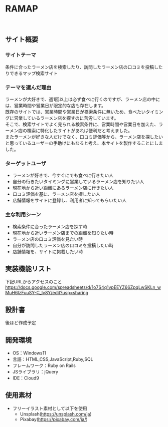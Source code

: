 # RAMAP
​
## サイト概要
### サイトテーマ
条件に合ったラーメン店を検索したり、訪問したラーメン店の口コミを投稿したりできるマップ検索サイト
​
### テーマを選んだ理由
ラーメンが大好きで、週1回以上は必ず食べに行くのですが、ラーメン店の中には、営業時間や営業日が限定的な店も存在します。</br>
既存のサイトでは、営業時間や営業日が検索条件に無いため、食べたいタイミングに営業しているラーメン店を探すのに苦労しています。</br>
そこで、検索サイトでよく見られる検索条件に、営業時間や営業日を加えた、ラーメン店の検索に特化したサイトがあれば便利だと考えました。</br>
またラーメンが好きな人だけでなく、口コミ評価等から、ラーメン店を探したいと思っているユーザーの手助けにもなると考え、本サイトを製作することにしました。
​
### ターゲットユーザ
- ラーメンが好きで、今すぐにでも食べに行きたい人
- 自分の行きたいタイミングに営業しているラーメン店を知りたい人
- 現在地から近い距離にあるラーメン店に行きたい人
- 口コミ評価を基に、ラーメン店を探したい人
- 店舗情報をサイトに登録し、利用者に知ってもらいたい人
​
### 主な利用シーン
- 検索条件に合ったラーメン店を探す時
- 現在地から近いラーメン店までの距離を知りたい時
- ラーメン店の口コミ評価を見たい時
- 自分が訪問したラーメン店の口コミを投稿したい時
- 店舗情報を、サイトに掲載したい時

## 実装機能リスト
下記URLからアクセスのこと</br>
https://docs.google.com/spreadsheets/d/1o7S4q1vpEEYZ66ZpqLwSKLn_wMuH6lzFuuSY-C_lv8Y/edit?usp=sharing
​
## 設計書
後ほど作成予定
​
## 開発環境
- OS：Windows11
- 言語：HTML,CSS,JavaScript,Ruby,SQL
- フレームワーク：Ruby on Rails
- JSライブラリ：jQuery
- IDE：Cloud9
​
## 使用素材
- フリーイラスト素材として以下を使用
  - Unsplash(https://unsplash.com/ja)
  - Pixabay(https://pixabay.com/ja/)